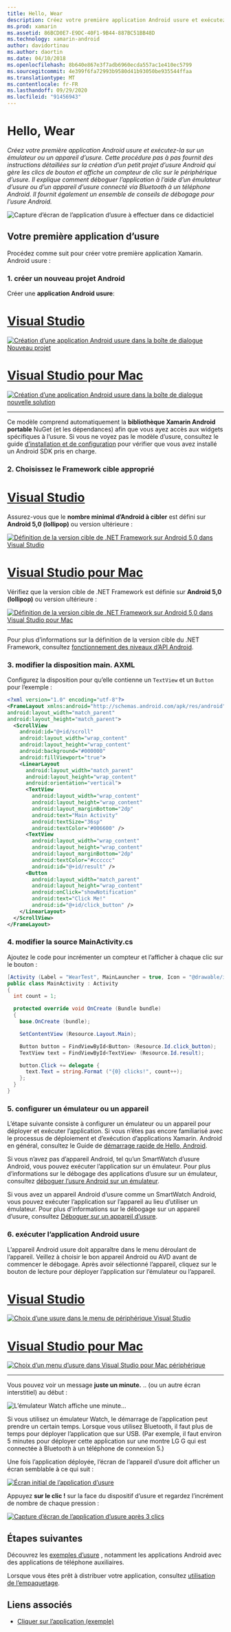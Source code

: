 ```yaml
---
title: Hello, Wear
description: Créez votre première application Android usure et exécutez-la sur un émulateur ou un appareil d’usure. Cette procédure pas à pas fournit des instructions détaillées sur la création d’un petit projet d’usure Android qui gère les clics de bouton et affiche un compteur de clic sur le périphérique d’usure. Il explique comment déboguer l’application à l’aide d’un émulateur d’usure ou d’un appareil d’usure connecté via Bluetooth à un téléphone Android. Il fournit également un ensemble de conseils de débogage pour l’usure Android.
ms.prod: xamarin
ms.assetid: 86BCD0E7-E9DC-40F1-9B44-887BC51BB48D
ms.technology: xamarin-android
author: davidortinau
ms.author: daortin
ms.date: 04/10/2018
ms.openlocfilehash: 8b640e867e3f7adb6960ecda557ac1e410ec5799
ms.sourcegitcommit: 4e399f6fa72993b9580d41b93050be935544ffaa
ms.translationtype: MT
ms.contentlocale: fr-FR
ms.lasthandoff: 09/29/2020
ms.locfileid: "91456943"
---
```

# <a name="hello-wear"></a>Hello, Wear

_Créez votre première application Android usure et exécutez-la sur un émulateur ou un appareil d’usure. Cette procédure pas à pas fournit des instructions détaillées sur la création d’un petit projet d’usure Android qui gère les clics de bouton et affiche un compteur de clic sur le périphérique d’usure. Il explique comment déboguer l’application à l’aide d’un émulateur d’usure ou d’un appareil d’usure connecté via Bluetooth à un téléphone Android. Il fournit également un ensemble de conseils de débogage pour l’usure Android._

![Capture d’écran de l’application d’usure à effectuer dans ce didacticiel](hello-wear-images/example.png)

## <a name="your-first-wear-app"></a>Votre première application d’usure

Procédez comme suit pour créer votre première application Xamarin. Android usure :

### <a name="1-create-a-new-android-project"></a>1. créer un nouveau projet Android

Créer une **application Android usure**:

<!-- markdownlint-disable MD001 -->

# <a name="visual-studio"></a>[Visual Studio](#tab/windows)

[![Création d’une application Android usure dans la boîte de dialogue Nouveau projet](hello-wear-images/vs/new-solution-sml.w157.png)](hello-wear-images/vs/new-solution.w157.png#lightbox)

# <a name="visual-studio-for-mac"></a>[Visual Studio pour Mac](#tab/macos)

[![Création d’une application Android usure dans la boîte de dialogue nouvelle solution](hello-wear-images/xs/new-solution-sml.png)](hello-wear-images/xs/new-solution.png#lightbox)

-----

Ce modèle comprend automatiquement la **bibliothèque Xamarin Android portable** NuGet (et les dépendances) afin que vous ayez accès aux widgets spécifiques à l’usure. Si vous ne voyez pas le modèle d’usure, consultez le guide [d’installation et de configuration](~/android/wear/get-started/installation.md) pour vérifier que vous avez installé un Android SDK pris en charge. 

### <a name="2-choose-the-correct-target-framework"></a>2. Choisissez le **Framework cible** approprié

# <a name="visual-studio"></a>[Visual Studio](#tab/windows)

Assurez-vous que le **nombre minimal d’Android à cibler** est défini sur **Android 5,0 (lollipop)** ou version ultérieure : 

[![Définition de la version cible de .NET Framework sur Android 5,0 dans Visual Studio](hello-wear-images/vs/target-framework-sml.png)](hello-wear-images/vs/target-framework.png#lightbox)

# <a name="visual-studio-for-mac"></a>[Visual Studio pour Mac](#tab/macos)

Vérifiez que la version cible de .NET Framework est définie sur **Android 5,0 (lollipop)** ou version ultérieure :

[![Définition de la version cible de .NET Framework sur Android 5,0 dans Visual Studio pour Mac](hello-wear-images/xs/target-framework-sml.png)](hello-wear-images/xs/target-framework.png#lightbox)

-----

Pour plus d’informations sur la définition de la version cible du .NET Framework, consultez [fonctionnement des niveaux d’API Android](~/android/app-fundamentals/android-api-levels.md).

### <a name="3-edit-the-mainaxml-layout"></a>3. modifier la disposition **main. AXML**

Configurez la disposition pour qu’elle contienne un `TextView` et un `Button` pour l’exemple : 

```xml
<?xml version="1.0" encoding="utf-8"?>
<FrameLayout xmlns:android="http://schemas.android.com/apk/res/android"
android:layout_width="match_parent"
android:layout_height="match_parent">
  <ScrollView
    android:id="@+id/scroll"
    android:layout_width="wrap_content"
    android:layout_height="wrap_content"
    android:background="#000000"
    android:fillViewport="true">
    <LinearLayout
      android:layout_width="match_parent"
      android:layout_height="wrap_content"
      android:orientation="vertical">
      <TextView
        android:layout_width="wrap_content"
        android:layout_height="wrap_content"
        android:layout_marginBottom="2dp"
        android:text="Main Activity"
        android:textSize="36sp"
        android:textColor="#006600" />
      <TextView
        android:layout_width="wrap_content"
        android:layout_height="wrap_content"
        android:layout_marginBottom="2dp"
        android:textColor="#cccccc"
        android:id="@+id/result" />
      <Button
        android:layout_width="match_parent"
        android:layout_height="wrap_content"
        android:onClick="showNotification"
        android:text="Click Me!"
        android:id="@+id/click_button" />
    </LinearLayout>
  </ScrollView>
</FrameLayout>
```

### <a name="4-edit-the-mainactivitycs-source"></a>4. modifier la source **MainActivity.cs**

Ajoutez le code pour incrémenter un compteur et l’afficher à chaque clic sur le bouton : 

```csharp
[Activity (Label = "WearTest", MainLauncher = true, Icon = "@drawable/icon")]
public class MainActivity : Activity
{
  int count = 1;

  protected override void OnCreate (Bundle bundle)
  {
    base.OnCreate (bundle);

    SetContentView (Resource.Layout.Main);

    Button button = FindViewById<Button> (Resource.Id.click_button);
    TextView text = FindViewById<TextView> (Resource.Id.result);

    button.Click += delegate {
      text.Text = string.Format ("{0} clicks!", count++);
    };
  }
}
```

### <a name="5-setup-an-emulator-or-device"></a>5. configurer un émulateur ou un appareil

L’étape suivante consiste à configurer un émulateur ou un appareil pour déployer et exécuter l’application. Si vous n’êtes pas encore familiarisé avec le processus de déploiement et d’exécution d’applications Xamarin. Android en général, consultez le Guide de [démarrage rapide de Hello, Android](~/android/get-started/hello-android/hello-android-quickstart.md).

Si vous n’avez pas d’appareil Android, tel qu’un SmartWatch d’usure Android, vous pouvez exécuter l’application sur un émulateur. Pour plus d’informations sur le débogage des applications d’usure sur un émulateur, consultez [déboguer l’usure Android sur un émulateur](~/android/wear/deploy-test/debug-on-emulator.md).

Si vous avez un appareil Android d’usure comme un SmartWatch Android, vous pouvez exécuter l’application sur l’appareil au lieu d’utiliser un émulateur. Pour plus d’informations sur le débogage sur un appareil d’usure, consultez [Déboguer sur un appareil d’usure](~/android/wear/deploy-test/debug-on-device.md).

### <a name="6-run-the-android-wear-app"></a>6. exécuter l’application Android usure

L’appareil Android usure doit apparaître dans le menu déroulant de l’appareil. Veillez à choisir le bon appareil Android ou AVD avant de commencer le débogage. Après avoir sélectionné l’appareil, cliquez sur le bouton de lecture pour déployer l’application sur l’émulateur ou l’appareil.

# <a name="visual-studio"></a>[Visual Studio](#tab/windows)

[![Choix d’une usure dans le menu de périphérique Visual Studio](hello-wear-images/vs/choose-wear-sim.png)](hello-wear-images/vs/choose-wear-sim.png#lightbox)

# <a name="visual-studio-for-mac"></a>[Visual Studio pour Mac](#tab/macos)

[![Choix d’un menu d’usure dans Visual Studio pour Mac périphérique](hello-wear-images/xs/choose-wear-sim.png)](hello-wear-images/xs/choose-wear-sim.png#lightbox)

-----

Vous pouvez voir un message **juste un minute.** .. (ou un autre écran interstitiel) au début : 

![L’émulateur Watch affiche une minute...](hello-wear-images/please-wait.png)

Si vous utilisez un émulateur Watch, le démarrage de l’application peut prendre un certain temps. Lorsque vous utilisez Bluetooth, il faut plus de temps pour déployer l’application que sur USB. (Par exemple, il faut environ 5 minutes pour déployer cette application sur une montre LG G qui est connectée à Bluetooth à un téléphone de connexion 5.)

Une fois l’application déployée, l’écran de l’appareil d’usure doit afficher un écran semblable à ce qui suit :

[![Écran initial de l’application d’usure](hello-wear-images/mainactivity-screen.png)](hello-wear-images/mainactivity-screen.png#lightbox)

Appuyez **sur le clic !** sur la face du dispositif d’usure et regardez l’incrément de nombre de chaque pression :

[![Capture d’écran de l’application d’usure après 3 clics](hello-wear-images/mainactivity-counts.png)](hello-wear-images/mainactivity-counts.png#lightbox)

## <a name="next-steps"></a>Étapes suivantes

Découvrez les [exemples d’usure](/samples/browse/?products=xamarin&term=Xamarin.Android%2bwear) , notamment les applications Android avec des applications de téléphone auxiliaires.

Lorsque vous êtes prêt à distribuer votre application, consultez [utilisation de l’empaquetage](~/android/wear/deploy-test/packaging.md).

## <a name="related-links"></a>Liens associés

- [Cliquer sur l’application (exemple)](/samples/xamarin/monodroid-samples/wear-weartest)